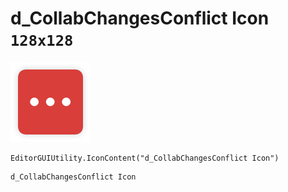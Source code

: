 # d_CollabChangesConflict Icon `128x128`
<img src="/img/d_CollabChangesConflict%20Icon.png" width=128 height=128>

``` CSharp
EditorGUIUtility.IconContent("d_CollabChangesConflict Icon")
```
```
d_CollabChangesConflict Icon
```
